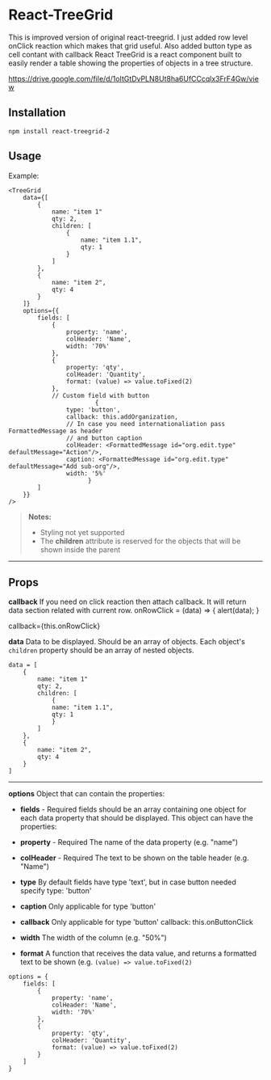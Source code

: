 ﻿React-TreeGrid
===================
This is improved version of original react-treegrid. I just added row level onClick reaction which makes that grid useful.
Also added button type as cell contant with callback
React TreeGrid is a react component built to easily render a table showing the properties of objects in a tree structure.

https://drive.google.com/file/d/1oItGtDvPLN8Ut8ha6UfCCcqlx3FrF4Gw/view


Installation
-----
 
```
npm install react-treegrid-2
```

Usage
-------

Example:
```
<TreeGrid
	data={[
		{
			name: "item 1"
			qty: 2,
			children: [
				{
					name: "item 1.1",
					qty: 1
				}
			]
		},
		{
			name: "item 2",
			qty: 4
		}
	]}
	options={{
		fields: [
			{ 
				property: 'name',
				colHeader: 'Name',
				width: '70%' 
			},
			{
				property: 'qty',
				colHeader: 'Quantity',
				format: (value) => value.toFixed(2)
			}, 
			// Custom field with button
                        {
				type: 'button',
				callback: this.addOrganization,
				// In case you need internationaliation pass FormattedMessage as header 
				// and button caption
				colHeader: <FormattedMessage id="org.edit.type" defaultMessage="Action"/>,
				caption: <FormattedMessage id="org.edit.type" defaultMessage="Add sub-org"/>,
				width: '5%'
                      }
		]
	}}
/>
```

> **Notes:**
> - Styling not yet supported
> - The **children** attribute is reserved for the objects that will be shown inside the parent

----

Props
----------
**callback**
If you need on click reaction then attach callback. It will return data section related with current row.
  onRowClick = (data) => {
    alert(data);
  }

callback={this.onRowClick}

**data**
Data to be displayed. Should be an array of objects. Each object's `children` property should be an array of nested objects.
```
data = [
	{
		name: "item 1"
		qty: 2,
		children: [
			{
			name: "item 1.1",
			qty: 1
			}
		]
	},
	{
		name: "item 2",
		qty: 4
	}
]
```
----

**options**
Object that can contain the properties:

- **fields** - Required
fields should be an array containing one object for each data property that should be displayed. This object can have the properties:
 - **property** - Required
 The name of the data property (e.g. "name")
 
 - **colHeader** - Required
The text to be shown on the table header (e.g. "Name")

- **type**
By default fields have type 'text', but in case button needed specify type: 'button'

- **caption**
Only applicable for type 'button'

- **callback** 
Only applicable for type 'button' 
callback: this.onButtonClick

 - **width**
The width of the column (e.g. "50%")

 - **format**
 A function that receives the data value, and returns a formatted text to be shown (e.g. `(value) => value.toFixed(2)`

```
options = {
	fields: [
		{ 
			property: 'name',
			colHeader: 'Name',
			width: '70%' 
		},
		{
			property: 'qty',
			colHeader: 'Quantity',
			format: (value) => value.toFixed(2)
		}
	]
}
```
